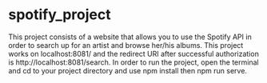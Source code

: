 # spotify_project

This project consists of a website that allows you to use the Spotify API in order to search up for an artist and browse her/his albums.
This project works on localhost:8081/ and the redirect URI after successful authorization is http://localhost:8081/search.
In order to run the project, open the terminal and cd to your project directory and use npm install then npm run serve.
